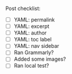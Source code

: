 Post checklist:

- [ ] YAML: permalink
- [ ] YAML: excerpt
- [ ] YAML: author
- [ ] YAML: toc label
- [ ] YAML: nav sidebar
- [ ] Ran Grammarly?
- [ ] Added some images?
- [ ] Ran local test?
